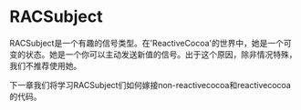 # RACSubject
RACSubject是一个有趣的信号类型。在'ReactiveCocoa'的世界中，她是一个可变的状态。她是一个你可以主动发送新值的信号。出于这个原因，除非情况特殊，我们不推荐使用她。

下一章我们将学习RACSubject们如何嫁接non-reactivecocoa和reactivecocoa的代码。

